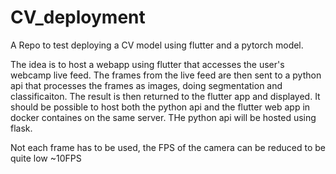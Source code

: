 # CV_deployment
A Repo to test deploying a CV model using flutter and a pytorch model. 

The idea is to host a webapp using flutter that accesses the user's webcamp live feed. The frames from the live feed are then sent to a python api that processes the frames as images, doing segmentation and classificaiton. The result is then returned to the flutter app and displayed. It should be possible to host both the python api and the flutter web app in docker containes on the same server. THe python api will be hosted using flask. 

Not each frame has to be used, the FPS of the camera can be reduced to be quite low ~10FPS
